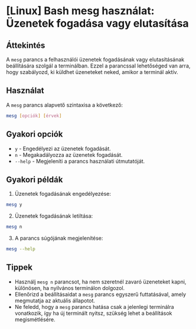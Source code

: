 # [Linux] Bash mesg használat: Üzenetek fogadása vagy elutasítása

## Áttekintés
A `mesg` parancs a felhasználói üzenetek fogadásának vagy elutasításának beállítására szolgál a terminálban. Ezzel a parancssal lehetőséged van arra, hogy szabályozd, ki küldhet üzeneteket neked, amikor a terminál aktív.

## Használat
A `mesg` parancs alapvető szintaxisa a következő:

```bash
mesg [opciók] [érvek]
```

## Gyakori opciók
- `y` - Engedélyezi az üzenetek fogadását.
- `n` - Megakadályozza az üzenetek fogadását.
- `--help` - Megjeleníti a parancs használati útmutatóját.

## Gyakori példák
1. Üzenetek fogadásának engedélyezése:

```bash
mesg y
```

2. Üzenetek fogadásának letiltása:

```bash
mesg n
```

3. A parancs súgójának megjelenítése:

```bash
mesg --help
```

## Tippek
- Használj `mesg n` parancsot, ha nem szeretnél zavaró üzeneteket kapni, különösen, ha nyilvános terminálon dolgozol.
- Ellenőrizd a beállításaidat a `mesg` parancs egyszerű futtatásával, amely megmutatja az aktuális állapotot.
- Ne feledd, hogy a `mesg` parancs hatása csak a jelenlegi terminálra vonatkozik, így ha új terminált nyitsz, szükség lehet a beállítások megismétlésére.